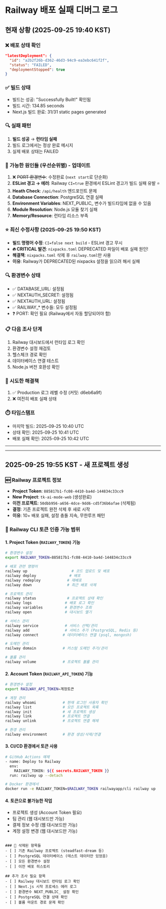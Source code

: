 # Railway 배포 실패 디버그 로그

## 현재 상황 (2025-09-25 19:40 KST)

### ❌ 배포 상태 확인
```json
"latestDeployment": {
  "id": "a2b2f26b-d362-46d3-94c9-ea3ebc641f2f",
  "status": "FAILED",
  "deploymentStopped": true
}
```

### ✅ 빌드 상태
- 빌드는 성공: "Successfully Built!" 확인됨
- 빌드 시간: 134.85 seconds
- Next.js 빌드 완료: 31/31 static pages generated

### 🔍 실패 패턴
1. **빌드 성공** → **런타임 실패**
2. 빌드 로그에서는 정상 완료 메시지
3. 실제 배포 상태는 FAILED

### 🎯 가능한 원인들 (우선순위별) - 업데이트
1. ❌ ~~PORT 환경변수~~: 수정완료 (`next start`로 단순화)
2. **ESLint 경고 → 에러**: Railway `CI=true` 환경에서 ESLint 경고가 빌드 실패 유발 ⭐
3. **Heath Check**: `/api/health` 엔드포인트 문제
4. **Database Connection**: PostgreSQL 연결 실패
5. **Environment Variables**: NEXT_PUBLIC_ 변수가 빌드타임에 없을 수 있음
6. **Module Resolution**: Node.js 모듈 찾기 실패
7. **Memory/Resource**: 런타임 리소스 부족

### ⭐ 최신 수정사항 (2025-09-25 19:50 KST)
- **빌드 명령어 수정**: `CI=false next build` - ESLint 경고 무시
- **🔥 CRITICAL 발견**: `nixpacks.toml` DEPRECATED 파일이 배포 실패 원인!
- **해결책**: `nixpacks.toml` 삭제 후 `railway.toml`만 사용
- **이유**: Railway가 DEPRECATED된 nixpacks 설정을 읽으려 해서 실패

### 🔍 환경변수 상태
- ✅ DATABASE_URL: 설정됨
- ✅ NEXTAUTH_SECRET: 설정됨
- ✅ NEXTAUTH_URL: 설정됨
- ✅ RAILWAY_* 변수들: 모두 설정됨
- ❓ PORT: 확인 필요 (Railway에서 자동 할당되어야 함)

### 📋 다음 조사 단계
1. Railway 대시보드에서 런타임 로그 확인
2. 환경변수 설정 재검토
3. 헬스체크 경로 확인
4. 데이터베이스 연결 테스트
5. Node.js 버전 호환성 확인

### 🔧 시도한 해결책
1. ✅ Production 로그 레벨 수정 (커밋: d6eb6a9f)
2. ❌ 여전히 배포 실패 상태

### ⏱️ 타임스탬프
- 마지막 빌드: 2025-09-25 10:40 UTC
- 상태 확인: 2025-09-25 10:41 UTC
- 배포 실패 확인: 2025-09-25 10:42 UTC

---

---

## 2025-09-25 19:55 KST - 새 프로젝트 생성

### 🆕 Railway 프로젝트 정보
- **Project Token**: `885817b1-fc08-4410-ba4d-144834c33cc9`
- **New Project**: `tk-ai-mode-web` (생성완료)
- **이전 프로젝트**: `50dbb956-a656-4dce-9dd6-cd5f36b6afae` (삭제됨)
- **결정**: 기존 프로젝트 완전 삭제 후 새로 시작
- **이유**: 10+ 배포 실패, 설정 충돌 지속, 무한루프 패턴

### 🔑 Railway CLI 토큰 인증 가능 범위

#### 1. Project Token (`RAILWAY_TOKEN`) 기능
```bash
# 환경변수 설정
export RAILWAY_TOKEN=885817b1-fc08-4410-ba4d-144834c33cc9

# 배포 관련 명령어
railway up                    # 코드 업로드 및 배포
railway deploy               # 배포
railway redeploy            # 재배포
railway down                # 최근 배포 삭제

# 프로젝트 관리
railway status              # 프로젝트 상태 확인
railway logs               # 배포 로그 확인
railway variables          # 환경변수 조회
railway open               # 대시보드 열기

# 서비스 관리
railway service            # 서비스 선택/관리
railway add                # 서비스 추가 (PostgreSQL, Redis 등)
railway connect           # 데이터베이스 연결 (psql, mongosh)

# 도메인 관리
railway domain            # 커스텀 도메인 추가/관리

# 볼륨 관리
railway volume            # 프로젝트 볼륨 관리
```

#### 2. Account Token (`RAILWAY_API_TOKEN`) 기능
```bash
# 환경변수 설정
export RAILWAY_API_TOKEN=계정토큰

# 계정 관리
railway whoami            # 현재 로그인 사용자 확인
railway list              # 모든 프로젝트 목록
railway init              # 새 프로젝트 생성
railway link              # 프로젝트 연결
railway unlink            # 프로젝트 연결 해제

# 환경 관리
railway environment       # 환경 생성/삭제/연결
```

#### 3. CI/CD 환경에서 토큰 사용
```bash
# GitHub Actions 예제
- name: Deploy to Railway
  env:
    RAILWAY_TOKEN: ${{ secrets.RAILWAY_TOKEN }}
  run: railway up --detach

# Docker 환경에서
docker run -e RAILWAY_TOKEN=$RAILWAY_TOKEN railwayapp/cli railway up
```

#### 4. 토큰으로 불가능한 작업
- 프로젝트 생성 (Account Token 필요)
- 팀 관리 (웹 대시보드만 가능)
- 결제 정보 수정 (웹 대시보드만 가능)
- 계정 설정 변경 (웹 대시보드만 가능)
```

### 📝 삭제된 항목들
- [ ] 기존 Railway 프로젝트 (steadfast-dream 등)
- [ ] PostgreSQL 데이터베이스 (테스트 데이터만 있었음)
- [ ] 모든 환경변수 설정
- [ ] 이전 배포 히스토리

## 추가 조사 필요 항목
- [ ] Railway 대시보드 런타임 로그 확인
- [ ] Next.js 시작 프로세스 에러 로그
- [ ] 환경변수 NEXT_PUBLIC_ 설정 확인
- [ ] PostgreSQL 연결 상태 확인
- [ ] 볼륨 마운트 경로 문제 확인